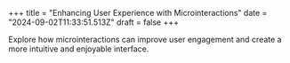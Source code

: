 +++
title = "Enhancing User Experience with Microinteractions"
date = "2024-09-02T11:33:51.513Z"
draft = false
+++

  Explore how microinteractions can improve user engagement and create a more intuitive and enjoyable interface.
        
